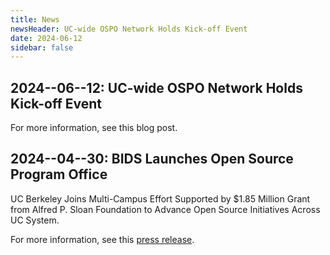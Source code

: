 ```yaml
---
title: News
newsHeader: UC-wide OSPO Network Holds Kick-off Event
date: 2024-06-12
sidebar: false
---
```


## 2024--06--12: UC-wide OSPO Network Holds Kick-off Event

For more information, see this blog post.

## 2024--04--30: BIDS Launches Open Source Program Office

UC Berkeley Joins Multi-Campus Effort Supported by $1.85 Million Grant from
Alfred P. Sloan Foundation to Advance Open Source Initiatives Across UC System.

For more information, see this [press release](https://cdss.berkeley.edu/news/uc-berkeley-joins-effort-advance-open-source-initiatives-across-uc-system).
